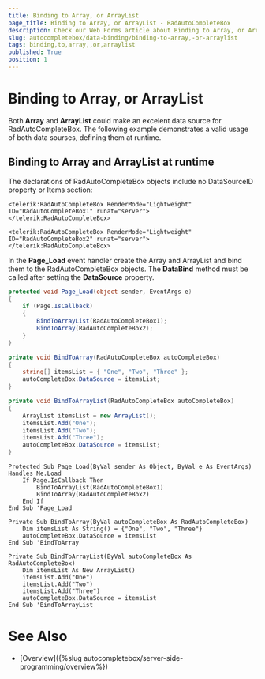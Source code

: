 ```yaml
---
title: Binding to Array, or ArrayList
page_title: Binding to Array, or ArrayList - RadAutoCompleteBox
description: Check our Web Forms article about Binding to Array, or ArrayList.
slug: autocompletebox/data-binding/binding-to-array,-or-arraylist
tags: binding,to,array,,or,arraylist
published: True
position: 1
---
```


# Binding to Array, or ArrayList



Both **Array** and **ArrayList** could make an excelent data source for RadAutoCompleteBox. The following example demonstrates a valid usage of both data sourses, defining them at runtime.

## Binding to Array and ArrayList at runtime

The declarations of RadAutoCompleteBox objects include no DataSourceID property or Items section:

````ASPNET
<telerik:RadAutoCompleteBox RenderMode="Lightweight" ID="RadAutoCompleteBox1" runat="server">
</telerik:RadAutoCompleteBox>

<telerik:RadAutoCompleteBox RenderMode="Lightweight" ID="RadAutoCompleteBox2" runat="server">
</telerik:RadAutoCompleteBox>
````



In the **Page_Load** event handler create the Array and ArrayList and bind them to the RadAutoCompleteBox objects. The **DataBind** method must be called after setting the **DataSource** property.



````C#
protected void Page_Load(object sender, EventArgs e)
{
	if (Page.IsCallback)
	{
		BindToArrayList(RadAutoCompleteBox1);
		BindToArray(RadAutoCompleteBox2);
	}
}

private void BindToArray(RadAutoCompleteBox autoCompleteBox)
{
	string[] itemsList = { "One", "Two", "Three" };
	autoCompleteBox.DataSource = itemsList;
}

private void BindToArrayList(RadAutoCompleteBox autoCompleteBox)
{
	ArrayList itemsList = new ArrayList();
	itemsList.Add("One");
	itemsList.Add("Two");
	itemsList.Add("Three");
	autoCompleteBox.DataSource = itemsList;
}	
````
````VB	
Protected Sub Page_Load(ByVal sender As Object, ByVal e As EventArgs) Handles Me.Load
	If Page.IsCallback Then
		BindToArrayList(RadAutoCompleteBox1)
		BindToArray(RadAutoCompleteBox2)
	End If
End Sub 'Page_Load

Private Sub BindToArray(ByVal autoCompleteBox As RadAutoCompleteBox)
	Dim itemsList As String() = {"One", "Two", "Three"}
	autoCompleteBox.DataSource = itemsList
End Sub 'BindToArray

Private Sub BindToArrayList(ByVal autoCompleteBox As RadAutoCompleteBox)
	Dim itemsList As New ArrayList()
	itemsList.Add("One")
	itemsList.Add("Two")
	itemsList.Add("Three")
	autoCompleteBox.DataSource = itemsList
End Sub 'BindToArrayList
````


# See Also

 * [Overview]({%slug autocompletebox/server-side-programming/overview%})
